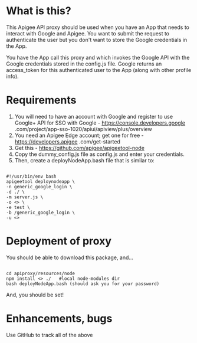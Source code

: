 What is this?
=============

This Apigee API proxy should be used when you have an App that needs to interact with 
Google and Apigee.  You want to submit the request to authenticate the user but you 
don't want to store the Google credentials in the App.

You have the App call this proxy and which invokes the Google API with the Google credentials 
stored in the config.js file.  Google returns an access_token for this authenticated 
user to the App (along with other profile info).

Requirements
============

1. You will need to have an account with Google and register to use Google+ API for SSO 
with Google - https://console.developers.google
.com/project/app-sso-1020/apiui/apiview/plus/overview
1. You need an Apigee Edge account; get one for free - https://developers.apigee
.com/get-started
1. Get this - https://github.com/apigee/apigeetool-node
1. Copy the dummy_config.js file as config.js and enter your credentials.
1. Then, create a deployNodeApp.bash file that is similar to:

<pre>
<code>
#!/usr/bin/env bash
apigeetool deploynodeapp \
-n generic_google_login \
-d ./ \
-m server.js \
-o <<apigee_edge_org>> \
-e test \
-b /generic_google_login \
-u <<apigee_edge_admin_user@company.com>>
</code></pre>


Deployment of proxy
===================
You should be able to download this package, and...

<pre><code>
cd apiproxy/resources/node
npm install <<the files from package.json>> ./   #local node-modules dir
bash deployNodeApp.bash (should ask you for your password)
</code></pre>

And, you should be set!


Enhancements, bugs
=================
Use GitHub to track all of the above




